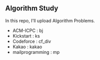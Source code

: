 ## Algorithm Study

In this repo, I'll upload Algorithm Problems.

 - ACM-ICPC : bj
 - Kickstart : ks
 - Codeforce : cf_div
 - Kakao : kakao
 - mailprogramming : mp
